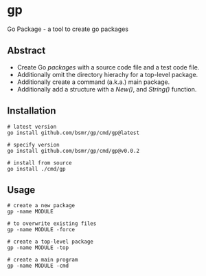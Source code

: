 # gp

Go Package - a tool to create go packages

## Abstract

- Create Go _packages_ with a source code file and a test code file.
- Additionally omit the directory hierachy for a top-level package.
- Additionally create a command (a.k.a.) main package.
- Additionally add a structure with a _New()_, and _String()_ function.

## Installation

```shell
# latest version
go install github.com/bsmr/gp/cmd/gp@latest

# specify version
go install github.com/bsmr/gp/cmd/gp@v0.0.2

# install from source
go install ./cmd/gp
```

## Usage

```shell
# create a new package
gp -name MODULE

# to overwrite existing files
gp -name MODULE -force

# create a top-level package
gp -name MODULE -top

# create a main program
gp -name MODULE -cmd
```
